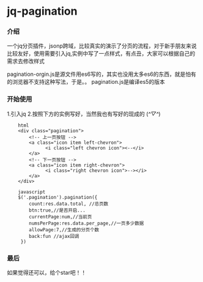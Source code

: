 # jq-pagination
### 介绍
一个jq分页插件，jsonp跨域，比较真实的演示了分页的流程，对于新手朋友来说比较友好，使用需要引入jq,实例中写了一点样式，有点丑，大家可以根据自己的需求去修改样式

pagination-orgin.js是源文件用es6写的，其实也没用太多es6的东西，就是怕有的浏览器不支持这种写法，于是。。
pagination.js是编译es5的版本
### 开始使用
1.引入jq
2.按照下方的实例写好，当然我也有写好的现成的 (*^▽^*)

    	html
    	<div class="pagination">
    		<!-- 上一页按钮 -->
    		<a class="icon item left-chevron">
    			  <i class="left chevron icon"><--</i>
    		</a>
    		<!-- 下一页按钮 -->
    		<a class="icon item right-chevron">
    			  <i class="right chevron icon">--></i>
    		</a>
    	</div>
    
    	javascript
    	$('.pagination').pagination({
    		count:res.data.total, //总页数
    		btn:true,//是否开启...
    		currentPage:num,//当前页
    		numsPerPage:res.data.per_page,//一页多少数据
    		allowPage:7,//生成的分页个数
    		back:fun //ajax回调
    	 })

### 最后
如果觉得还可以，给个star吧！！


